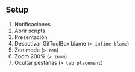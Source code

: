 
## Setup
1. Notificaciones
2. Abrir scripts
3. Presentación
4. Desactivar GitToolBox blame (`> inline blame`)
5. Zen mode (`> zen`)
6. Zoom 200% (`> zoom`)
7. Ocultar pestañas (`> tab placement`)
